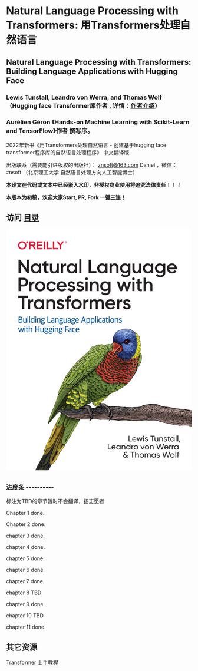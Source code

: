 # Natural Language Processing with Transformers: 用Transformers处理自然语言

## Natural Language Processing with Transformers: Building Language Applications with Hugging Face 

### Lewis Tunstall, Leandro von Werra, and Thomas Wolf  （Hugging face Transformer库作者 , 详情：[作者介绍](authors.md)）
### Aurélien Géron 《Hands-on Machine Learning with Scikit-Learn and TensorFlow》作者 撰写序。


2022年新书《用Transformers处理自然语言 - 创建基于hugging face transformer程序库的自然语言处理程序》 中文翻译版


出版联系（需要能引进版权的出版社）： znsoft@163.com   Daniel ，微信： znsoft （北京理工大学 自然语言处理方向人工智能博士）

**本译文在代码或文本中已经嵌入水印，非授权商业使用将追究法律责任！！！**

**本版本为初稿，欢迎大家Start, PR, Fork 一键三连！**


## 访问 [目录](toc.md)

![image-20220214225553100](images/README/image-20220214225553100.png)


## 

### 进度条 ----------

标注为TBD的章节暂时不会翻译，招志愿者

Chapter 1 done.

Chapter 2 done.

chapter 3 done.

chapter 4 done.

chapter 5 done.

chapter 6 done.

chapter 7 done.

chapter 8 TBD

chapter 9 done.

chapter 10 TBD

chapter 11 done.

## 其它资源 
[Transformer 上手教程](https://datawhalechina.github.io/learn-nlp-with-transformers/#/)
